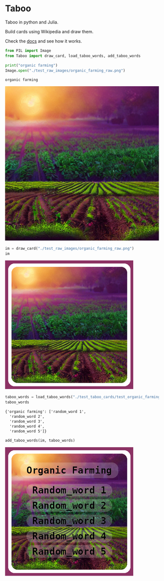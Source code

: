 Taboo
================

<!-- WARNING: THIS FILE WAS AUTOGENERATED! DO NOT EDIT! -->

Taboo in python and Julia.

Build cards using Wikipedia and draw them.

Check the [docs](https://gpucce.github.io/Taboo.jl/) and see how it
works.

``` python
from PIL import Image
from Taboo import draw_card, load_taboo_words, add_taboo_words
```

``` python
print("organic farming")
Image.open("./test_raw_images/organic_farming_raw.png")
```

    organic farming

![](index_files/figure-gfm/cell-3-output-2.png)

``` python
im = draw_card("./test_raw_images/organic_farming_raw.png")
im
```

![](index_files/figure-gfm/cell-4-output-1.png)

``` python
taboo_words = load_taboo_words("./test_taboo_cards/test_organic_farming.json")
taboo_words
```

    {'organic farming': ['random_word 1',
      'random_word 2',
      'random_word 3',
      'random_word 4',
      'random_word 5']}

``` python
add_taboo_words(im, taboo_words)
```

![](index_files/figure-gfm/cell-6-output-1.png)

